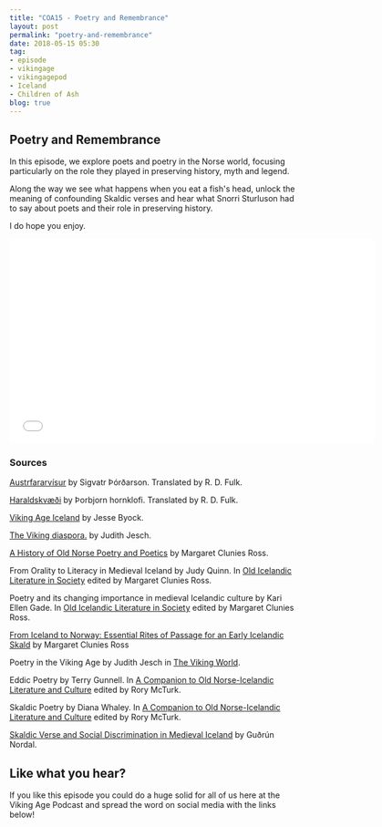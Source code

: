 ```yaml
---
title: "COA15 - Poetry and Remembrance"
layout: post
permalink: "poetry-and-remembrance"
date: 2018-05-15 05:30
tag:
- episode
- vikingage
- vikingagepod
- Iceland
- Children of Ash
blog: true
---
```


## Poetry and Remembrance

In this episode, we explore poets and poetry in the Norse world, focusing particularly on the role they played in preserving history, myth and legend. 

Along the way we see what happens when you eat a fish's head, unlock the meaning of confounding Skaldic verses and hear what Snorri Sturluson had to say about poets and their role in preserving history. 

I do hope you enjoy. 

<iframe style="border: none" src="//html5-player.libsyn.com/embed/episode/id/6583197/height/360/width/640/theme/standard/autonext/no/thumbnail/yes/autoplay/no/preload/no/no_addthis/no/direction/backward/" height="360" width="640" scrolling="no"  allowfullscreen webkitallowfullscreen mozallowfullscreen oallowfullscreen msallowfullscreen></iframe>

### Sources

[Austrfararvísur](http://skaldic.abdn.ac.uk/db.php?id=3746&if=default&table=verses&val=interact) by Sigvatr Þórðarson. Translated by R. D. Fulk. 

[Haraldskvæði](http://skaldic.abdn.ac.uk/db.php?id=4319&if=default&table=verses&val=edition) by Þorbjorn hornklofi. Translated by R. D. Fulk. 

[Viking Age Iceland](https://www.amazon.com/Viking-Age-Iceland-Jesse-Byock-ebook/dp/B002RI926Q/ref=sr_1_1?s=books&ie=UTF8&qid=1504282026&sr=1-1&keywords=Viking+Age+Iceland) by Jesse Byock. 

[The Viking diaspora.](https://www.amazon.com/Viking-Diaspora-Medieval-World/dp/1138020796/ref=sr_1_1?s=books&ie=UTF8&qid=1505314295&sr=1-1&keywords=The+Viking+Diaspora) by Judith Jesch. 

[A History of Old Norse Poetry and Poetics](https://www.amazon.com/History-Old-Norse-Poetry-Poetics/dp/1843842793) by Margaret Clunies Ross. 

From Orality to Literacy in Medieval Iceland by Judy Quinn. In [Old Icelandic Literature in Society](https://www.cambridge.org/core/books/old-icelandic-literature-and-society/0698EDF868F4379A03A4306C02F32B13) edited by Margaret Clunies Ross. 

Poetry and its changing importance in medieval Icelandic culture by Kari Ellen Gade. In [Old Icelandic Literature in Society](https://www.cambridge.org/core/books/old-icelandic-literature-and-society/0698EDF868F4379A03A4306C02F32B13) edited by Margaret Clunies Ross. 

[From Iceland to Norway: Essential Rites of Passage for an Early Icelandic Skald](https://pdfs.semanticscholar.org/d286/52409c7d4497dd136cf3d1b0519ee6b72262.pdf) by Margaret Clunies Ross 

Poetry in the Viking Age by Judith Jesch in [The Viking World](https://www.amazon.com/Viking-World-Routledge-Worlds/dp/0415692628). 

Eddic Poetry by Terry Gunnell. In [A Companion to Old Norse-Icelandic Literature and Culture](https://www.amazon.com/Companion-Old-Norse-Icelandic-Literature-Culture/dp/1405163674) edited by Rory McTurk. 

Skaldic Poetry by Diana Whaley. In [A Companion to Old Norse-Icelandic Literature and Culture](https://www.amazon.com/Companion-Old-Norse-Icelandic-Literature-Culture/dp/1405163674) edited by Rory McTurk. 

[Skaldic Verse and Social Discrimination in Medieval Iceland](http://www.vsnrweb-publications.org.uk/Nordal.pdf) by Guðrún Nordal. 

## Like what you hear?
If you like this episode you could do a huge solid for all of us here at the Viking Age Podcast and spread the word on social media with the links below!